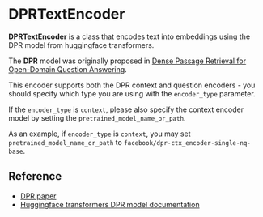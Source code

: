 # DPRTextEncoder

 **DPRTextEncoder** is a class that encodes text into embeddings using the DPR model from huggingface transformers.

The **DPR** model was originally proposed in [Dense Passage Retrieval for Open-Domain Question Answering](https://arxiv.org/abs/2004.04906).

This encoder supports both the DPR context and question encoders - you should specify which type you are using with the `encoder_type` parameter.

If the `encoder_type` is `context`, please also specify the context encoder model by setting the `pretrained_model_name_or_path`.

As an example, if `encoder_type` is `context`, you may set `pretrained_model_name_or_path` to `facebook/dpr-ctx_encoder-single-nq-base`.



## Reference

- [DPR paper](https://arxiv.org/abs/2004.04906)
- [Huggingface transformers DPR model documentation](https://huggingface.co/transformers/model_doc/dpr.html)

<!-- version=v0.4 -->
